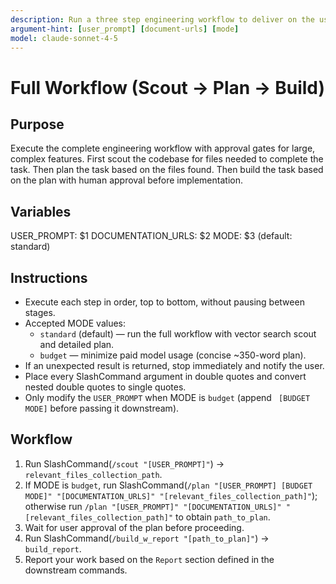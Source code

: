 ```yaml
---
description: Run a three step engineering workflow to deliver on the user_prompt
argument-hint: [user_prompt] [document-urls] [mode]
model: claude-sonnet-4-5
---
```


# Full Workflow (Scout → Plan → Build)

## Purpose
Execute the complete engineering workflow with approval gates for large, complex features.
First scout the codebase for files needed to complete the task.
Then plan the task based on the files found.
Then build the task based on the plan with human approval before implementation.

## Variables
USER_PROMPT: $1
DOCUMENTATION_URLS: $2
MODE: $3 (default: standard)

## Instructions
- Execute each step in order, top to bottom, without pausing between stages.
- Accepted MODE values:
  - `standard` (default) — run the full workflow with vector search scout and detailed plan.
  - `budget` — minimize paid model usage (concise ~350-word plan).
- If an unexpected result is returned, stop immediately and notify the user.
- Place every SlashCommand argument in double quotes and convert nested double quotes to single quotes.
- Only modify the `USER_PROMPT` when MODE is `budget` (append ` [BUDGET MODE]` before passing it downstream).

## Workflow
1. Run SlashCommand(`/scout "[USER_PROMPT]"`) -> `relevant_files_collection_path`.
2. If MODE is `budget`, run SlashCommand(`/plan "[USER_PROMPT] [BUDGET MODE]" "[DOCUMENTATION_URLS]" "[relevant_files_collection_path]"`); otherwise run `/plan "[USER_PROMPT]" "[DOCUMENTATION_URLS]" "[relevant_files_collection_path]"` to obtain `path_to_plan`.
3. Wait for user approval of the plan before proceeding.
4. Run SlashCommand(`/build_w_report "[path_to_plan]"`) -> `build_report`.
5. Report your work based on the `Report` section defined in the downstream commands.
